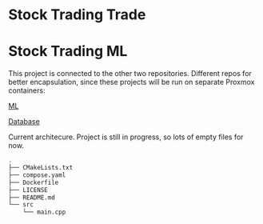 # Stock Trading Trade
# Stock Trading ML

This project is connected to the other two repositories. Different repos for better encapsulation, since these projects will be run on separate Proxmox containers: 

[ML](https://github.com/sudo-JP/Stock-Trading-ML)

[Database](https://github.com/sudo-JP/Stock-Trading-DB)

Current architecure. Project is still in progress, so lots of empty files for now. 

```bash
.
├── CMakeLists.txt
├── compose.yaml
├── Dockerfile
├── LICENSE
├── README.md
└── src
    └── main.cpp
```
